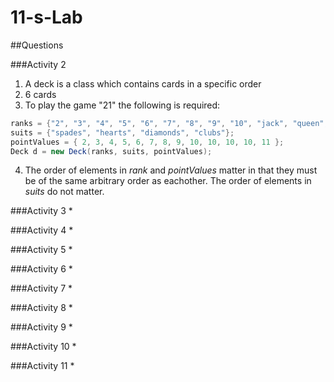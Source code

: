 # 11-s-Lab

##Questions

###Activity 2
1) A deck is a class which contains cards in a specific order  
2) 6 cards  
3) To play the game "21" the following is required:  
```java
ranks = {"2", "3", "4", "5", "6", "7", "8", "9", "10", "jack", "queen", "king", "ace"};
suits = {"spades", "hearts", "diamonds", "clubs"};
pointValues = { 2, 3, 4, 5, 6, 7, 8, 9, 10, 10, 10, 10, 11 };
Deck d = new Deck(ranks, suits, pointValues);
```
4) The order of elements in *rank* and *pointValues* matter in that they must be of the same arbitrary order as eachother. The order of elements in *suits* do not matter.

###Activity 3
* 

###Activity 4
* 

###Activity 5
* 

###Activity 6
* 

###Activity 7
* 

###Activity 8
* 

###Activity 9
* 

###Activity 10
* 

###Activity 11
* 
